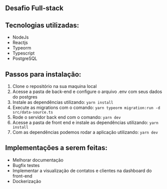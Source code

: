 ## Desafio Full-stack

## Tecnologias utilizadas:

- NodeJs
- Reactjs
- Typeorm
- Typescript
- PostgreSQL

## Passos para instalação:

1. Clone o repositório na sua maquina local
2. Acesse a pasta de back-end e configure o arquivo .env com seus dados do postgres
3. Instale as dependências utilizando: `yarn install`
4. Execute as migrations com o comando: `yarn typeorm migration:run -d src/data-source.ts`
5. Rode o servidor back end com o comando: `yarn dev`
6. Acesse a pasta de front end e instale as dependências utilizando: `yarn install`
7. Com as dependências podemos rodar a aplicação utilizando: `yarn dev`

## Implementações a serem feitas:

- Melhorar documentação
- Bugfix testes
- Implementar a visualização de contatos e clientes na dashboard do front-end
- Dockerização
